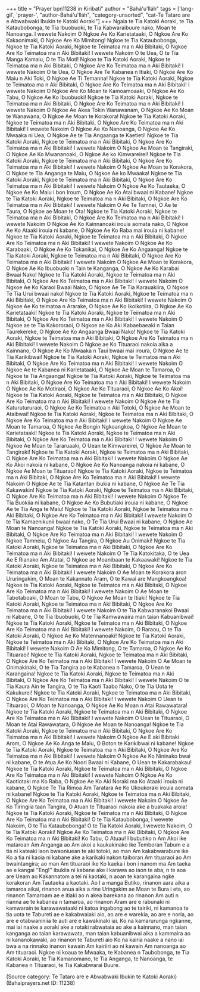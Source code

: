 +++
title = "Prayer bpn11238 in Kiribati"
author = "Bahá'u'lláh"
tags = ['lang-gil', 'prayer-', "author-Bahá'u'lláh", "category-unsorted", "cat-Te Tataro are e Abwabwaki Ibukin te Katoki Aoraki"]
+++
Ngaia te Tia Katoki Aoraki, te Tia Kataubobonga, te Tia Ibuobuoki, te Tia Kabwaraibuure nako, Moan te Nanoanga.
I wewete Nakoim O Ngkoe Ae Ko Karietataaki, O Ngkoe Are Ko Kakaonimaki, O Ngkoe Are Ko Mimitong! Ngkoe te Tia Kataubobonga, Ngkoe te Tia Katoki Aoraki, Ngkoe te Teimatoa ma n Aki Bibitaki, O Ngkoe Are Ko Teimatoa ma n Aki Bibitaki!
I wewete Nakoim O te Uea, O te Tia Manga Kamaiu, O te Tia Moti! Ngkoe te Tia Katoki Aoraki, Ngkoe te Teimatoa ma n Aki Bibitaki, O Ngkoe Are Ko Teimatoa ma n Aki Bibitaki!
I wewete Nakoim O te Uea, O Ngkoe Are Te Kabanea n Itiaki, O Ngkoe Are Ko Maiu n Aki Toki, O Ngkoe Ae Ti Temanna!  Ngkoe te Tia Katoki Aoraki, Ngkoe te Teimatoa ma n Aki Bibitaki, O Ngkoe Are Ko Teimatoa ma n Aki Bibitaki!
I wewete Nakoim O Ngkoe Are Ko Moan te Kamoamoaaki, O Ngkoe Ae Ko Tabu, O Ngkoe Ae Ko Ibuobuoki! Ngkoe te Tia Katoki Aoraki, Ngkoe te Teimatoa ma n Aki Bibitaki, O Ngkoe Are Ko Teimatoa ma n Aki Bibitaki!
I wewete Nakoim O Ngkoe Ae Akea Tokin Wanawanam, O Ngkoe Ae Ko Moan te Wanawana, O Ngkoe Ae Moan te Korakora! Ngkoe te Tia Katoki Aoraki, Ngkoe te Teimatoa ma n Aki Bibitaki, O Ngkoe Are Ko Teimatoa ma n Aki Bibitaki!
I wewete Nakoim O Ngkoe Ae Ko Nanoanga, O Ngkoe Ae Ko Mwaaka ni Uea, O Ngkoe Ae te Tia Angaanga te Kaetieti! Ngkoe te Tia Katoki Aoraki, Ngkoe te Teimatoa ma n Aki Bibitaki, O Ngkoe Are Ko Teimatoa ma n Aki Bibitaki!
I wewete Nakoim O Ngkoe Ae Moan te Tangiraki, O Ngkoe Ae Ko Mwananoaki, O Ngkoe Ae ko Kimwareirei! Ngkoe te Tia Katoki Aoraki, Ngkoe te Teimatoa ma n Aki Bibitaki, O Ngkoe Are Ko Teimatoa ma n Aki Bibitaki!
I wewete Nakoim O Ngkoe Ae Moan te Korakora, O Ngkoe te Tia Anganga te Maiu, O Ngkoe Ae ko Mwaaka! Ngkoe te Tia Katoki Aoraki, Ngkoe te Teimatoa ma n Aki Bibitaki, O Ngkoe Are Ko Teimatoa ma n Aki Bibitaki!
I wewete Nakoim O Ngkoe Ae Ko Tautaeka, O Ngkoe Ae Ko Maiu i bon Iroum, O Ngkoe Ae Ko Atai bwaai ni Kabane! Ngkoe te Tia Katoki Aoraki, Ngkoe te Teimatoa ma n Aki Bibitaki, O Ngkoe Are Ko Teimatoa ma n Aki Bibitaki!
I wewete Nakoim O Ae Te Tamnei, O Ae te Taura, O Ngkoe ae Moan te Ota! Ngkoe te Tia Katoki Aoraki, Ngkoe te Teimatoa ma n Aki Bibitaki, O Ngkoe Are Ko Teimatoa ma n Aki Bibitaki!
I wewete Nakoim O Ngkoe Ae Ko Kainnanoaki irouia aomata nako, O Ngkoe Ae Ko Ataaki irouia ni kabane, O Ngkoe Ae Ko Raba mai irouia ni kabane! Ngkoe te Tia Katoki Aoraki, Ngkoe te Teimatoa ma n Aki Bibitaki, O Ngkoe Are Ko Teimatoa ma n Aki Bibitaki!
I wewete Nakoim O Ngkoe Ae Ko Karabaaki, O Ngkoe Ae Ko Tokanikai, O Ngkoe Ae Ko Angaanga! Ngkoe te Tia Katoki Aoraki, Ngkoe te Teimatoa ma n Aki Bibitaki, O Ngkoe Are Ko Teimatoa ma n Aki Bibitaki!
I wewete Nakoim O Ngkoe Ae Moan te Korakora, O Ngkoe Ae Ko Ibuobuoki n Tain te Kanganga, O Ngkoe Ae Ko Karabai Bwaai Nako! Ngkoe te Tia Katoki Aoraki, Ngkoe te Teimatoa ma n Aki Bibitaki, O Ngkoe Are Ko Teimatoa ma n Aki Bibitaki!
I wewete Nakoim O Ngkoe Ae Ko Karaoi Bwaai Nako, O Ngkoe Ae Te Tia Karauakiira, O Ngkoe Te Tia Urui bwaai nako! Ngkoe te Tia Katoki Aoraki, Ngkoe te Teimatoa ma n Aki Bibitaki, O Ngkoe Are Ko Teimatoa ma n Aki Bibitaki!
I wewete Nakoim O Ngkoe Ae Ko teimatoa n Ararake, O Ngkoe Ae Ko Ikoikotiira, O Ngkoe Ae Ko Karietataaki! Ngkoe te Tia Katoki Aoraki, Ngkoe te Teimatoa ma n Aki Bibitaki, O Ngkoe Are Ko Teimatoa ma n Aki Bibitaki!
I wewete Nakoim O Ngkoe ae te Tia Kakororaoi, O Ngkoe ae Ko Aki Kabaebaeaki n Taian Taurekereke, O Ngkoe Ae Ko Angaanga Bwaai Nako! Ngkoe te Tia Katoki Aoraki, Ngkoe te Teimatoa ma n Aki Bibitaki, O Ngkoe Are Ko Teimatoa ma n Aki Bibitaki!
I wewete Nakoim O Ngkoe ae Ko Tituaraoi nakoia aika a Kainnano, O Ngkoe Ae Ko Mwaaka n Taui bwaai mai iroura, O Ngkoe Ae te Tia Karikibwai! Ngkoe te Tia Katoki Aoraki, Ngkoe te Teimatoa ma n Aki Bibitaki, O Ngkoe Are Ko Teimatoa ma n Aki Bibitaki!
I wewete Nakoim O Ngkoe Ae te Kabanea ni Karietataaki, O Ngkoe Ae Moan te Tamaroa, O Ngkoe te Tia Angaanga! Ngkoe te Tia Katoki Aoraki, Ngkoe te Teimatoa ma n Aki Bibitaki, O Ngkoe Are Ko Teimatoa ma n Aki Bibitaki!
I wewete Nakoim O Ngkoe Ae Ko Motiraoi, O Ngkoe Ae Ko Tituaraoi, O Ngkoe Ae Ko Akoi! Ngkoe te Tia Katoki Aoraki, Ngkoe te Teimatoa ma n Aki Bibitaki, O Ngkoe Are Ko Teimatoa ma n Aki Bibitaki!
I wewete Nakoim O Ngkoe Ae te Tia Katurutururaoi, O Ngkoe Ae Ko Teimatoa n Aki Totoki, O Ngkoe Ae Moan te Ataibwai! Ngkoe te Tia Katoki Aoraki, Ngkoe te Teimatoa ma n Aki Bibitaki, O Ngkoe Are Ko Teimatoa ma n Aki Bibitaki!
I wewete Nakoim O Ngkoe Ae Moan te Tamaroa, O Ngkoe Ae Bongin Ngkoangkoa, O Ngkoe Ae Moan te Karietataaki! Ngkoe te Tia Katoki Aoraki, Ngkoe te Teimatoa ma n Aki Bibitaki, O Ngkoe Are Ko Teimatoa ma n Aki Bibitaki!
I wewete Nakoim O Ngkoe Ae Moan te Tararuaaki, O Uean te Kimwareirei, O Ngkoe Ae Moan te Tangiraki! Ngkoe te Tia Katoki Aoraki, Ngkoe te Teimatoa ma n Aki Bibitaki, O Ngkoe Are Ko Teimatoa ma n Aki Bibitaki!
I wewete Nakoim O Ngkoe Ae Ko Akoi nakoia ni kabane, O Ngkoe Ae Ko Nanoanga nakoia ni kabane, O Ngkoe Ae Moan te Tituaraoi! Ngkoe te Tia Katoki Aoraki, Ngkoe te Teimatoa ma n Aki Bibitaki, O Ngkoe Are Ko Teimatoa ma n Aki Bibitaki!
I wewete Nakoim O Ngkoe Ae te Tia Katantan ibukia ni kabane, O Ngkoe Ae Te Tia Kakawakin! Ngkoe te Tia Katoki Aoraki, Ngkoe te Teimatoa ma n Aki Bibitaki, O Ngkoe Are Ko Teimatoa ma n Aki Bibitaki!
I wewete Nakoim O Ngkoe Te Tia Buokiia ni kabane, O Ngkoe Ae Ko Bubutiaki irouia ni kabane, O Ngkoe Ae te Tia Anga te Maiu! Ngkoe te Tia Katoki Aoraki, Ngkoe te Teimatoa ma n Aki Bibitaki, O Ngkoe Are Ko Teimatoa ma n Aki Bibitaki!
I wewete Nakoim O te Tia Kamaenikunii bwaai nako, O Te Tia Urui Bwaai ni kabane, O Ngkoe Ae Moan te Nanoanga! Ngkoe te Tia Katoki Aoraki, Ngkoe te Teimatoa ma n Aki Bibitaki, O Ngkoe Are Ko Teimatoa ma n Aki Bibitaki!
I wewete Nakoim O Ngkoe Tamneiu, O Ngkoe Au Tangira, O Ngkoe Au Onimaki! Ngkoe te Tia Katoki Aoraki, Ngkoe te Teimatoa ma n Aki Bibitaki, O Ngkoe Are Ko Teimatoa ma n Aki Bibitaki!
I wewete Nakoim O Te Tia Katokitaka, O te Uea Ae E Rianako Am Atatai, O Ngkoe ae Moanibaan te Kakaawaki! Ngkoe te Tia Katoki Aoraki, Ngkoe te Teimatoa ma n Aki Bibitaki, O Ngkoe Are Ko Teimatoa ma n Aki Bibitaki!
I wewete Nakoim O Ae Moan te Korakora aron Ururingakim, O Moan te Kakannato Aram, O te Kawai are Mangkoangkoa! Ngkoe te Tia Katoki Aoraki, Ngkoe te Teimatoa ma n Aki Bibitaki, O Ngkoe Are Ko Teimatoa ma n Aki Bibitaki!
I wewete Nakoim O Ae Moan te Tabotaboaki, O Moan te Tabu, O Ngkoe Ae Moan te Itiaki! Ngkoe te Tia Katoki Aoraki, Ngkoe te Teimatoa ma n Aki Bibitaki, O Ngkoe Are Ko Teimatoa ma n Aki Bibitaki!
I wewete Nakoim O te Tia Kabwaranakoi Bwaai ni Kabane, O te Tia Ibuobuoki, O te Tia Kamwawaira man taian Kabuanibwai! Ngkoe te Tia Katoki Aoraki, Ngkoe te Teimatoa ma n Aki Bibitaki, O Ngkoe Are Ko Teimatoa ma n Aki Bibitaki!
I wewete Nakoim, O Raraou, O te Tia Katoki Aoraki, O Ngkoe Ae Ko Matennanoaki! Ngkoe te Tia Katoki Aoraki, Ngkoe te Teimatoa ma n Aki Bibitaki, O Ngkoe Are Ko Teimatoa ma n Aki Bibitaki!
I wewete Nakoim O Ae Ko Mimitong, O te Tamaroa, O Ngkoe Ae Ko Tituaraoi! Ngkoe te Tia Katoki Aoraki, Ngkoe te Teimatoa ma n Aki Bibitaki, O Ngkoe Are Ko Teimatoa ma n Aki Bibitaki!
I wewete Nakoim O Ae Moan te Onimakinaki, O te Tia Tangira ao te Kabanea n Tamaroa, O Uean te Karangaina! Ngkoe te Tia Katoki Aoraki, Ngkoe te Teimatoa ma n Aki Bibitaki, O Ngkoe Are Ko Teimatoa ma n Aki Bibitaki!
I wewete Nakoim O te Tia Kaura Ain te Tangira, O te Tia Kaoti Taabo Nako, O te Tia Uota te Kakukurei! Ngkoe te Tia Katoki Aoraki, Ngkoe te Teimatoa ma n Aki Bibitaki, O Ngkoe Are Ko Teimatoa ma n Aki Bibitaki!
I wewete Nakoim O Uean te Tituaraoi, O Moan te Nanoanga, O Ngkoe Ae Ko Moan n Atai Rawawatara! Ngkoe te Tia Katoki Aoraki, Ngkoe te Teimatoa ma n Aki Bibitaki, O Ngkoe Are Ko Teimatoa ma n Aki Bibitaki!
I wewete Nakoim O Uean te Tituaraoi, O Moan te Atai Rawawatara, O Ngkoe Ae Moan te Nanoanga! Ngkoe te Tia Katoki Aoraki, Ngkoe te Teimatoa ma n Aki Bibitaki, O Ngkoe Are Ko Teimatoa ma n Aki Bibitaki! 
I wewete Nakoim O Ngkoe Ae E aki Bibitaki Arom, O Ngkoe Ae Ko Anga te Maiu, O Boton te Karikibwai ni kabane! Ngkoe te Tia Katoki Aoraki, Ngkoe te Teimatoa ma n Aki Bibitaki, O Ngkoe Are Ko Teimatoa ma n Aki Bibitaki!
I wewete Nakoim O Ngkoe Ae Ko Nininako bwai ni kabane, O te Atua Ae Ko Noori Bwaai ni Kabane, O Uean te Kakarabakau! Ngkoe te Tia Katoki Aoraki, Ngkoe te Teimatoa ma n Aki Bibitaki, O Ngkoe Are Ko Teimatoa ma n Aki Bibitaki!
I wewete Nakoim O Ngkoe Ae Ko Kaotiotaki ma Ko Raba, O Ngkoe Ae Ko Aki Noraki ma Ko Ataaki irouia ni kabane, O Ngkoe Te Tia Rimoa Am Taratara Ae Ko Ukoukoraki irouia aomata ni kabane! Ngkoe te Tia Katoki Aoraki, Ngkoe te Teimatoa ma n Aki Bibitaki, O Ngkoe Are Ko Teimatoa ma n Aki Bibitaki!
I wewete Nakoim O Ngkoe Ae Ko Tiringiia taan Tangira, O Atuan te Tituaraoi nakoia ake a buakaka aroia! Ngkoe te Tia Katoki Aoraki, Ngkoe te Teimatoa ma n Aki Bibitaki, O Ngkoe Are Ko Teimatoa ma n Aki Bibitaki!
O te Tia Kataubobonga, I wewete Nakoim, O te Tia Kataubobonga!
O te Tia Katoki Aoraki, I wewete Nakoim, O te Tia Katoki Aoraki!
Ngkoe Ae Ko Teimatoa ma n Aki Bibitaki, O Ngkoe Are Ko Teimatoa ma n Aki Bibitaki!
Ko Tabu, O Atuau! I bubutiko n Am Akoi ike mataroan Am Anganga ao Am akoi a kaukakinako ike Temboran Tabum e a tia ni kateaki iaon bwaoniuean te aki totoki, ao man Am kakabwarabure ike Ko a tia ni kaoia ni kabane ake a karikaki nakon taiboran Am tituaraoi ao Am bwaintangira; ao man Am tituaraoi ike Ko kaeka i bon i nanom ma Am taeka ae e kangai ‘’Eng!’’ ibukiia ni kabane  ake i karawa ao iaon te aba, n te aoa are Ueam ao Kakannatom a tei ni kaotaki, n aoan te karangaina ngke korakoran Am Tautaeka a kaotaki. Ao I a manga Butiko, rinanon aara aika a tamaroa aikai, rinanon anua aika a rine Uringakim ae Moan te Bura i eta, ao rinanon Tamaroam ae e itiaki ao n akea barekana ao rinanon Am auti n rianna ae te kabanea n tamaroa, ao rinanon Aram are e rabunaki ni kamwarain te karawawataaki ni katoa ingabong ao te tairiki, ni kamanoa te tia uota te Tabureti ae e kakabwaiaki aio, ao are e warekia, ao are e noria, ao are e otabwaniniia te auti are e kawakinaki iai. Ko na kamarurunga ngkanne, mai iai naake a aoraki ake a rotaki rabwataia ao ake a kainnano, man taian kanganga ao taian karawawata, man taian kabuanibwai aika a kammaira ao ni kananokawaki, ao rinanon te Tabureti aio Ko na kairia naake a nano iai bwa a na rinnako inanon kawain Am kairiiri ao ni kawain Am nanoanga ao Am tituaraoi. 
Ngkoe ni koaua te Mwaaka, te Kabanea n Taubobonga, te Tia Katoki Aoraki, te Tia Kamanomano, te Tia Anganga, te Nanoanga, te Kabanea n Tituaraoi, te Tia Kakabwarai Buure.

(Source category: Te Tataro are e Abwabwaki Ibukin te Katoki Aoraki)
(Bahaiprayers.net ID: 11238)
